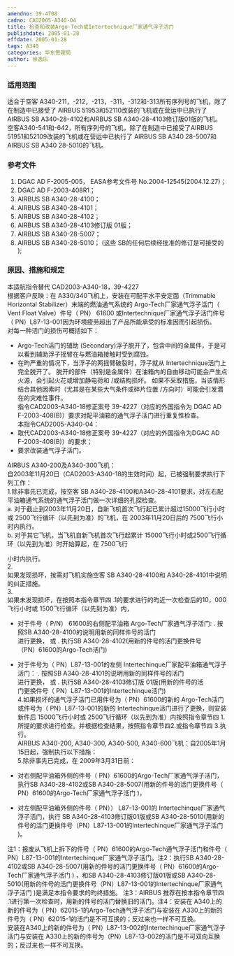 ```yaml
---
amendno: 39-4708  
cadno: CAD2005-A340-04  
title: 检查和改装Argo-Tech或Intertechnique厂家通气浮子活门  
publishdate: 2005-01-28  
effdate: 2005-01-28  
tags: A340  
categories: 华东管理局  
author: 徐逸乐  
---
```

  
### 适用范围  
适合于空客 A340-211，-212，-213，-311，-312和-313所有序列号的飞机，除了在制造中已接受了 AIRBUS 51953和52110改装的飞机或在营运中已执行了 AIRBUS SB A340-28-4102和AIRBUS SB A340-28-4103修订版01版的飞机。
空客A340-541和-642，所有序列号的飞机，除了在制造中已接受了AIRBUS 51951和52109改装的飞机或在营运中已执行了 AIRBUS SB A340 28-5007和AIRBUS SB A340 28-5010的飞机。  
  
<!--more-->  
### 参考文件  
1. DGAC AD F-2005-005， EASA参考文件号 No.2004-12545(2004.12.27)；  
2. DGAC AD F-2003-408R1；  
3. AIRBUS SB A340-28-4100；  
4. AIRBUS SB A340-28-4101；  
5. AIRBUS SB A340-28-4102；  
6. AIRBUS SB A340-28-4103修订版 01版；  
7. AIRBUS SB A340-28-5007；  
8. AIRBUS SB A340-28-5010； (这些 SB的任何后续经批准的修订是可接受的 );  
  
### 原因、措施和规定  
  
  
本适航指令替代 CAD2003-A340-18，39-4227  
根据客户反映：在 A330/340飞机上，安装在可配平水平安定面（Trimmable Horizontal Stabilizer）末端的燃油通气系统的 Argo-Tech厂家通气浮子活门（ Vent Float Valve）件号（ PN） 61600 或Intertechnique厂家通气浮子活门件号（ PN）L87-13-001因为环境疲劳超出了产品所能承受的标准因而引起损伤。  
对每一种活门的损伤可概括如下：  
-	Argo-Tech活门的辅助 (Secondary)浮子脱开了，包含中间的金属件，于是可以看到辅助浮子摇臂在与燃油箱接触时受到腐蚀。  
-	在昀严重的情况下，当浮子的两摇臂破裂时，浮子就从 Intertechnique活门上完全脱开了。 脱开的部件（特别是金属件）在油箱内的自由移动可能会产生点火源，会引起火花或增加静电荷和 /或结构损坏。 如果不采取措施，当该情形结合其他因素时（尤其是在某些大气条件或碎片位置 /方向时）可能会引发潜在的灾难性事件。  
指令CAD2003-A340-18修正案号 39-4227（对应的外国指令为 DGAC AD F-2003-408(B)）要求对配平油箱的通气浮子活门进行重复性检查。  
本指令CAD2005-A340-04：  
-	取代CAD2003-A340-18修正案号 39-4227（对应的外国指令为DGAC AD F-2003-408(B)）的要求；  
-	要求改装通气浮子活门。  
  
AIRBUS A340-200及A340-300飞机：  
自2003年11月20日（CAD2003-A340-18的生效时间）起，已被强制要求执行下列工作：  
1.除非事先已完成，按空客 SB A340-28-4100和A340-28-4101要求，对左右配平油箱通气系统的通气浮子活门做一次详细的孔探检查。  
a. 	对于截止到2003年11月20日，自新飞机首次飞行起已累计超过15000飞行小时或 2500飞行循环（以先到为准）的飞机，在 2003年11月20日后的 7500飞行小时内执行。  
b.	对于其它飞机，当飞机自新飞机首次飞行起累计 15000飞行小时或2500飞行循环（以先到为准）时开始算起，在 7500飞行  
  
  
小时内执行。  
2.  
如果发现损坏，按需对飞机实施空客 SB A340-28-4100和 A340-28-4101中说明的纠正措施。  
3.  
如果未发现损坏，在按照本指令章节四 .1的要求进行的昀近一次检查后的10，000飞行小时或 1500飞行循环（以先到为准）内，  
  
-	对于件号（ P/N） 61600的右侧配平油箱 Argo-Tech厂家通气浮子活门: . 按照SB A340-28-4100的说明用新的同样件号的活门  
进行更换， 或 . 执行SB A340-28-4102(用新的件号的活门更换件号  
（PN）61600的Argo-Tech活门)  
-	对于件号为（ PN）L87-13-001的左侧 Intertechinque厂家配平油箱通气浮子活门： . 按照SB A340-28-4101的说明用新的同样件号的活门  
进行更换， 或 . 执行SB A340-28-4103修订版 01版(用新的件号的活  
门更换件号（ PN）L87-13-001的Intertechinque活门)  
4.如果损坏的通气浮子活门已用件号为（ PN）61600的新的 Argo-Tech活门或件号为（ PN）L87-13-001的新的 Intertechinque活门进行了更换，则安装新件后 15000飞行小时或 2500飞行循环（以先到为准）内按照指令章节四 1.所提的要求进行检查。并根据检查结果，按照指令章节四2.或指令章节四 3.执行。  
AIRBUS A340-200, A340-300, A340-500, A340-600飞机：自2005年1月15日起，强制执行以下措施：  
5.除非事先已完成，在 2009年3月31日前：  
-	对右侧配平油箱外侧的件号（ PN）61600的Argo-Tech厂家通气浮子活门，执行SB A340-28-4102或SB A340-28-5007(用新的件号的活门更换件号（ PN）61600的Argo-Tech厂家通气浮子活门 )，  
  
-	对左侧配平油箱外侧的件号（ PN）） L87-13-001的 Intertechinque厂家通气浮子活门，执行 SB A340-28-4103修订版01版或SB A340-28-5010(用新的件号的活门更换件号（PN）L87-13-001的Intertechinque厂家通气浮子活门 )。  
  
注1：报废从飞机上拆下的件号（ PN）61600的Argo-Tech通气浮子活门和件号（ PN）L87-13-001的Intertechinque厂家通气浮子活门。注2：执行SB A340-28-4102或SB A340-28-5007(用新的件号的活门更换件号（ PN）61600的Argo-Tech厂家通气浮子活门 ) ，和SB A340-28-4103修订版01版或SB A340-28-5010(用新的件号的活门更换件号（PN）L87-13-001的Intertechinque厂家通气浮子活门 )是满足本指令要求的昀终措施。 注3：AIRBUS 推荐在按本指令章节四 .1进行第一次检查时，用新的件号的活门替换旧的活门。注4：安装在 A340上的新的件号为（ PN）62015-1的Argo-Tech通气浮子活门与安装在 A330上的新的件号为（ PN）62015-1的活门是不可互换的；反过来也一样不可互换。  
安装在A340上的新的件号为（ PN）L87-13-002的Intertechinque厂家通气浮子活门与安装在 A330上的新的件号为（PN）L87-13-002的活门是不可双向互换的；反过来也一样不可互换。  
